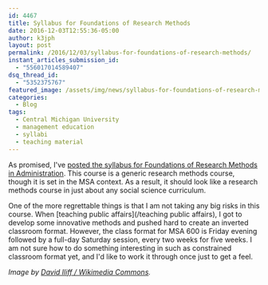 ```yaml
---
id: 4467
title: Syllabus for Foundations of Research Methods
date: 2016-12-03T12:55:36-05:00
author: k3jph
layout: post
permalink: /2016/12/03/syllabus-for-foundations-of-research-methods/
instant_articles_submission_id:
  - "556017014589407"
dsq_thread_id:
  - "5352375767"
featured_image: /assets/img/news/syllabus-for-foundations-of-research-methods.webp
categories:
  - Blog
tags:
  - Central Michigan University
  - management education
  - syllabi
  - teaching material
---
```

As promised, I've [posted the syllabus for Foundations of Research
Methods in Administration](/assets/docs/MSA600-Syllabus-Spring2017.pdf).
This course is a generic research methods course, though it is set
in the MSA context.  As a result, it should look like a research
methods course in just about any social science curriculum.

One of the more regrettable things is that I am not taking any big
risks in this course.  When [teaching public affairs](/teaching
public affairs), I got to develop some innovative methods and pushed
hard to create an inverted classroom format.  However, the class
format for MSA 600 is Friday evening followed by a full-day Saturday
session, every two weeks for five weeks.  I am not sure how to do
something interesting in such as constrained classroom format yet,
and I'd like to work it through once just to get a feel.

_Image by [David Iliff / Wikimedia
Commons](https://commons.wikimedia.org/wiki/File:NYC_Public_Library_Research_Room_Jan_2006.webp)._
